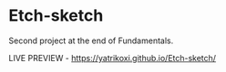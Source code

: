# Etch-sketch

Second project at the end of Fundamentals.

LIVE PREVIEW - https://yatrikoxi.github.io/Etch-sketch/
